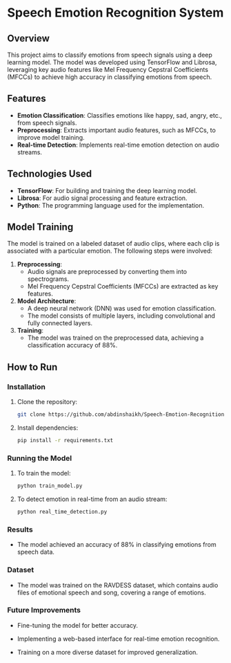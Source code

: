# Speech Emotion Recognition System

## Overview
This project aims to classify emotions from speech signals using a deep learning model. The model was developed using TensorFlow and Librosa, leveraging key audio features like Mel Frequency Cepstral Coefficients (MFCCs) to achieve high accuracy in classifying emotions from speech.

## Features
- **Emotion Classification**: Classifies emotions like happy, sad, angry, etc., from speech signals.
- **Preprocessing**: Extracts important audio features, such as MFCCs, to improve model training.
- **Real-time Detection**: Implements real-time emotion detection on audio streams.

## Technologies Used
- **TensorFlow**: For building and training the deep learning model.
- **Librosa**: For audio signal processing and feature extraction.
- **Python**: The programming language used for the implementation.

## Model Training
The model is trained on a labeled dataset of audio clips, where each clip is associated with a particular emotion. The following steps were involved:
1. **Preprocessing**:
   - Audio signals are preprocessed by converting them into spectrograms.
   - Mel Frequency Cepstral Coefficients (MFCCs) are extracted as key features.
2. **Model Architecture**:
   - A deep neural network (DNN) was used for emotion classification.
   - The model consists of multiple layers, including convolutional and fully connected layers.
3. **Training**:
   - The model was trained on the preprocessed data, achieving a classification accuracy of 88%.

## How to Run
### Installation
1. Clone the repository:
   ```bash
   git clone https://github.com/abdinshaikh/Speech-Emotion-Recognition
2. Install dependencies:
   ```bash
   pip install -r requirements.txt

### Running the Model
1. To train the model:
   ```bash
   python train_model.py
2. To detect emotion in real-time from an audio stream:
   ```bash
   python real_time_detection.py
   
### Results
- The model achieved an accuracy of 88% in classifying emotions from speech data.

### Dataset
- The model was trained on the RAVDESS dataset, which contains audio files of emotional speech and song, covering a range of emotions.

### Future Improvements
- Fine-tuning the model for better accuracy.

- Implementing a web-based interface for real-time emotion recognition.

- Training on a more diverse dataset for improved generalization.
